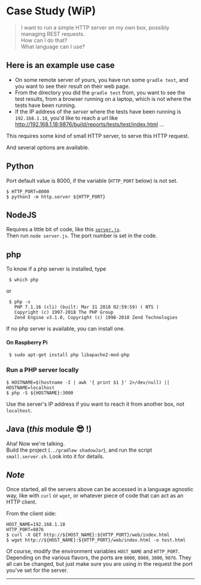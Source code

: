 # Case Study (WiP)
> I want to run a simple HTTP server on my own box,
> possibly managing REST requests.  
> How can I do that?  
> What language can I use?

## Here is an example use case

- On some remote server of yours, you have run some `gradle test`, and you want to see their result on their web page.
- From the directory you did the `gradle test` from, you want to see the test results, from a browser running on a laptop, which is not where the tests have been running.
- If the IP address of the _server_ where the tests have been running is `192.168.1.18`, you'd like to reach a url like <http://192.168.1.18:9876/build/reports/tests/test/index.html> ...

This requires some kind of small HTTP server, to serve this HTTP request.

And several options are available.


## Python
Port default value is 8000, if the variable (`HTTP_PORT` below) is not set.
```text
$ HTTP_PORT=8000
$ python3 -m http.server ${HTTP_PORT}
```

## NodeJS
Requires a little bit of code, like this [`server.js`](./server.js).  
Then run `node server.js`. The port number is set in the code.

## php
To know if a php server is installed, type
```
 $ which php
```
or
```
 $ php -v
   PHP 7.1.16 (cli) (built: Mar 31 2018 02:59:59) ( NTS )
   Copyright (c) 1997-2018 The PHP Group
   Zend Engine v3.1.0, Copyright (c) 1998-2018 Zend Technologies
```
If no php server is available, you can install one.
#### On Raspberry Pi
```
 $ sudo apt-get install php libapache2-mod-php
```

### Run a PHP server locally
```
$ HOSTNAME=$(hostname -I | awk '{ print $1 }' 2>/dev/null) || HOSTNAME=localhost
$ php -S ${HOSTNAME}:3000
```
Use the server's IP address if you want to reach it from another box, not `localhost`.

## Java (_this_ module 😎 !)
Aha! Now we're talking.  
Build the project (`../gradlew shadowJar`), and run the script `small.server.sh`.
Look into it for details.

## _Note_
Once started, all the servers above can be accessed in a language agnostic way,
like with `curl` or `wget`, or whatever piece of code that can act as an HTTP client.

From the client side:
```
HOST_NAME=192.168.1.18
HTTP_PORT=9876
$ curl -X GET http://${HOST_NAME}:${HTTP_PORT}/web/index.html
$ wget http://${HOST_NAME}:${HTTP_PORT}/web/index.html -o test.html
```
Of course, modify the environment variables `HOST_NAME` and `HTTP_PORT`.  
Depending on the various flavors, the ports are `8000`, `8080`, `3000`, `9876`. They all can be changed,
but just make sure you are using in the request the port you've set for the server.

---

